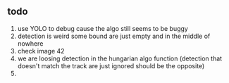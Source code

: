 ## todo

1. use YOLO to debug cause the algo still seems to be buggy 
2. detection is weird some bound are just empty and in the middle of nowhere 
3. check image 42
4. we are loosing detection in the hungarian algo function 
 (detection that doesn't match the track are just ignored should be the opposite)
5. 
